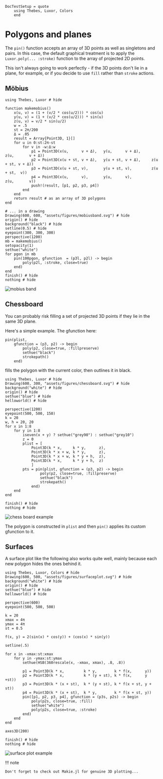 ```@meta
DocTestSetup = quote
    using Thebes, Luxor, Colors
    end
```

# Polygons and planes

The `pin()` function accepts an array of 3D points as well as singletons and pairs. In this case, the default graphical treatment is to apply the `Luxor.poly(... :stroke)` function to the array of projected 2D points.

This isn't always going to work perfectly - if the 3D points don't lie in a plane, for example, or if you decide to use `fill` rather than `stroke` actions.

## Möbius

```@example
using Thebes, Luxor # hide

function makemobius()
    x(u, v) = (1 + (v/2 * cos(u/2))) * cos(u)
    y(u, v) = (1 + (v/2 * cos(u/2))) * sin(u)
    z(u, v) = v/2 * sin(u/2)
    w = .5
    st = 2π/200
    Δ = .05
    result = Array{Point3D, 1}[]
    for u in 0:st:2π-st
        for v in -w:Δ:w
            p1 = Point3D(x(u,      v + Δ),   y(u,      v + Δ),     z(u,       v + Δ))
            p2 = Point3D(x(u + st, v + Δ),   y(u + st, v + Δ),     z(u  + st, v + Δ))
            p3 = Point3D(x(u + st, v),       y(u + st, v),         z(u + st,  v))
            p4 = Point3D(x(u,      v),       y(u,      v),         z(u,       v))
            push!(result, [p1, p2, p3, p4])
        end
    end
    return result # as an array of 3D polygons
end

# ... in a drawing
Drawing(600, 600, "assets/figures/mobiusband.svg") # hide
origin() # hide
background("black") # hide
setline(0.5) # hide
eyepoint(300, 300, 300)
perspective(1200)
mb = makemobius()
setopacity(1)
sethue("white")
for pgon in mb
    pin(100pgon, gfunction  = (p3l, p2l) -> begin
        poly(p2l, :stroke, close=true)
    end)
end
finish() # hide
nothing # hide
```

![mobius band](assets/figures/mobiusband.svg)


## Chessboard

You can probably risk filling a set of projected 3D points if they lie in the same 3D plane.

Here's a simple example. The gfunction here:

```
pin(plist,
    gfunction = (p3, p2) -> begin
        poly(p2, close=true, :fillpreserve)
        sethue("black")
        strokepath()
    end)
```

fills the polygon with the current color, then outlines it in black.

```@example
using Thebes, Luxor # hide
Drawing(600, 300, "assets/figures/chessboard.svg") # hide
background("white") # hide
origin() # hide
sethue("blue") # hide
helloworld() # hide

perspective(1200)
eyepoint(500, 500, 150)
k = 20
w, h = 20, 20
for x in 1:8
    for y in 1:8
        iseven(x + y) ? sethue("grey90") : sethue("grey10")
        z = 0
        plist = [
            Point3D(k * x,     k * y,      z),
            Point3D(k * x + w, k * y,      z),
            Point3D(k * x + w, k * y + h,  z),
            Point3D(k * x,     k * y + h,  z)
            ]
        pts = pin(plist, gfunction = (p3, p2) -> begin
                poly(p2, close=true, :fillpreserve)
                sethue("black")
                strokepath()
            end)
    end
end

finish() # hide
nothing # hide
```

![chess board example](assets/figures/chessboard.svg)

The polygon is constructed in `plist` and then `pin()` applies its custom gfunction to it.

## Surfaces

A surface plot like the following also works quite well, mainly because each new polygon hides the ones behind it.

```@example
using Thebes, Luxor, Colors # hide
Drawing(600, 500, "assets/figures/surfaceplot.svg") # hide
background("white") # hide
origin() # hide
sethue("blue") # hide
helloworld() # hide

perspective(600)
eyepoint(500, 500, 500)

k = 20
xmax = 4π
ymax = 4π
st = 0.5

f(x, y) = 2(sin(x) * cos(y)) + (cos(x) * sin(y))

setline(.5)

for x in -xmax:st:xmax
    for y in -ymax:st:ymax
        sethue(HSB(360rescale(x, -xmax, xmax), .8, .8))

        p1 = Point3D(k * x,         k * y,        k * f(x,      y))
        p2 = Point3D(k * x,         k * (y + st), k * f(x,      y +st))
        p3 = Point3D(k * (x + st),  k * (y + st), k * f(x + st, y + st))
        p4 = Point3D(k * (x + st),  k * y,        k * f(x + st, y))
        pin([p1, p2, p3, p4], gfunction = (p3s, p2s) -> begin
            poly(p2s, close=true, :fill)
            sethue("white")
            poly(p2s, close=true, :stroke)
        end)
    end
end

axes3D(200)

finish() # hide
nothing # hide
```

![surface plot example](assets/figures/surfaceplot.svg)

!!! note

    Don't forget to check out Makie.jl for genuine 3D plotting...
